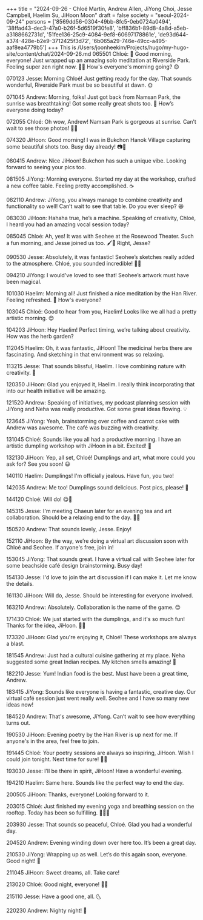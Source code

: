 +++
title = "2024-09-26 - Chloé Martin, Andrew Allen, JiYong Choi, Jesse Campbell, Haelim Su, JiHoon Moon"
draft = false
society = "seoul-2024-09-24"
persons = ['8569dd56-0304-49bb-8fc5-0eb0724a0494', '38ffad43-dec3-47a0-b26f-5d6519f30fe8', 'bff836b1-89d8-4a8d-a5eb-a3188662731d', '51fee136-25c9-4084-9ef8-60697178861e', 'de93d644-a374-428e-b2e9-3712425f3d72', '6b065a29-746e-49cc-a495-aaf8ea4779b5']
+++
This is /Users/joonheekim/Projects/hugo/my-hugo-site/content/chat/2024-09-26.md
065501 Chloé: 🌅 Good morning, everyone! Just wrapped up an amazing solo meditation at Riverside Park. Feeling super zen right now. 🌸✨ How's everyone's morning going? 😊

070123 Jesse: Morning Chloé! Just getting ready for the day. That sounds wonderful, Riverside Park must be so beautiful at dawn. 🌞

071045 Andrew: Morning, folks! Just got back from Namsan Park, the sunrise was breathtaking! Got some really great shots too. 📸 How’s everyone doing today?

072055 Chloé: Oh wow, Andrew! Namsan Park is gorgeous at sunrise. Can’t wait to see those photos! 📸✨

074320 JiHoon: Good morning! I was in Bukchon Hanok Village capturing some beautiful shots too. Busy day already! 📷🏯

080415 Andrew: Nice JiHoon! Bukchon has such a unique vibe. Looking forward to seeing your pics too.

081505 JiYong: Morning everyone. Started my day at the workshop, crafted a new coffee table. Feeling pretty accomplished. ☕

082110 Andrew: JiYong, you always manage to combine creativity and functionality so well! Can’t wait to see that table. Do you ever sleep? 😆

083030 JiHoon: Hahaha true, he’s a machine. Speaking of creativity, Chloé, I heard you had an amazing vocal session today?

085045 Chloé: Ah, yes! It was with Seohee at the Rosewood Theater. Such a fun morning, and Jesse joined us too. 🖌️🎤 Right, Jesse?

090530 Jesse: Absolutely, it was fantastic! Seohee’s sketches really added to the atmosphere. Chloé, you sounded incredible! 🎨🎶

094210 JiYong: I would've loved to see that! Seohee’s artwork must have been magical. 

101030 Haelim: Morning all! Just finished a nice meditation by the Han River. Feeling refreshed. 🌿 How's everyone?

103045 Chloé: Good to hear from you, Haelim! Looks like we all had a pretty artistic morning. 😊

104203 JiHoon: Hey Haelim! Perfect timing, we’re talking about creativity. How was the herb garden?

112045 Haelim: Oh, it was fantastic, JiHoon! The medicinal herbs there are fascinating. And sketching in that environment was so relaxing.

113215 Jesse: That sounds blissful, Haelim. I love combining nature with creativity. 🌳

120350 JiHoon: Glad you enjoyed it, Haelim. I really think incorporating that into our health initiative will be amazing.

121520 Andrew: Speaking of initiatives, my podcast planning session with JiYong and Neha was really productive. Got some great ideas flowing. 💡

123645 JiYong: Yeah, brainstorming over coffee and carrot cake with Andrew was awesome. The café was buzzing with creativity.

131045 Chloé: Sounds like you all had a productive morning. I have an artistic dumpling workshop with JiHoon in a bit. Excited! 🥟

132130 JiHoon: Yep, all set, Chloé! Dumplings and art, what more could you ask for? See you soon! 😃

140110 Haelim: Dumplings! I'm officially jealous. Have fun, you two!

142035 Andrew: Me too! Dumplings sound delicious. Post pics, please! 📸

144120 Chloé: Will do! 😋🥟

145315 Jesse: I'm meeting Chaeun later for an evening tea and art collaboration. Should be a relaxing end to the day. 🍵🎨

150520 Andrew: That sounds lovely, Jesse. Enjoy!

152110 JiHoon: By the way, we’re doing a virtual art discussion soon with Chloé and Seohee. If anyone's free, join in!

153045 JiYong: That sounds great. I have a virtual call with Seohee later for some beachside café design brainstorming. Busy day!

154130 Jesse: I'd love to join the art discussion if I can make it. Let me know the details.

161130 JiHoon: Will do, Jesse. Should be interesting for everyone involved.

163210 Andrew: Absolutely. Collaboration is the name of the game. 😊

171430 Chloé: We just started with the dumplings, and it's so much fun! Thanks for the idea, JiHoon. 🥟✨

173320 JiHoon: Glad you're enjoying it, Chloé! These workshops are always a blast.

181545 Andrew: Just had a cultural cuisine gathering at my place. Neha suggested some great Indian recipes. My kitchen smells amazing! 🍛

182210 Jesse: Yum! Indian food is the best. Must have been a great time, Andrew.

183415 JiYong: Sounds like everyone is having a fantastic, creative day. Our virtual café session just went really well. Seohee and I have so many new ideas now!

184520 Andrew: That's awesome, JiYong. Can’t wait to see how everything turns out.

190530 JiHoon: Evening poetry by the Han River is up next for me. If anyone's in the area, feel free to join.

191445 Chloé: Your poetry sessions are always so inspiring, JiHoon. Wish I could join tonight. Next time for sure! 📜🖤

193030 Jesse: I’ll be there in spirit, JiHoon! Have a wonderful evening.

194210 Haelim: Same here. Sounds like the perfect way to end the day.

200505 JiHoon: Thanks, everyone! Looking forward to it.

203015 Chloé: Just finished my evening yoga and breathing session on the rooftop. Today has been so fulfilling. 🌅🧘‍♀️

203930 Jesse: That sounds so peaceful, Chloé. Glad you had a wonderful day.

204520 Andrew: Evening winding down over here too. It’s been a great day.

210530 JiYong: Wrapping up as well. Let’s do this again soon, everyone. Good night! 🌙

211045 JiHoon: Sweet dreams, all. Take care!

213020 Chloé: Good night, everyone! 🌟✨

215110 Jesse: Have a good one, all. 🌜

220230 Andrew: Nighty night! 🌛
